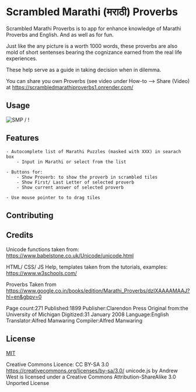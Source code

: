 # Scrambled Marathi (मराठी) Proverbs


Scrambled Marathi Proverbs is to app for enhance knowledge of Marathi Proverbs and English. 
And as well as for fun.

Just like the any picture is a worth 1000 words, these proverbs are also mold of short
sentenses bearing the cognizance earned from the real life experiences.

These help serve as a guide in taking decision when in dilemma.

You can share you own Proverbs (see video under How-to --> Share (Video) at
https://scrambledmarathiproverbs1.onrender.com/


## Usage

![SMP](how2use_smp.gif) / ! [](how2use_smp.gif)

## Features
	- Autocomplete list of Marathi Puzzles (masked with XXX) in searach box
		- Input in Marathi or select from the list

	- Buttons for:
		- Show Proverb: to show the proverb in scrambled tiles
		- Show First/ Last Letter of selected proverb
		- Show current answer of selected proverb
		
	- Use mouse pointer to to drag tiles
	

## Contributing

## Credits
Unicode functions taken from:
https://www.babelstone.co.uk/Unicode/unicode.html

HTML/ CSS/ JS Help, templates taken from the tutorials, examples:
https://www.w3schools.com/

Proverbs Taken from
https://www.google.co.in/books/edition/Marathi_Proverbs/dzlXAAAAMAAJ?hl=en&gbpv=0

Page count:271
Published:1899
Publisher:Clarendon Press
Original from:the University of Michigan
Digitized:31 January 2008
Language:English
Translator:Alfred Manwaring
Compiler:Alfred Manwaring

## License
[MIT](https://choosealicense.com/licenses/mit/)

Creative Commons Licence:
CC BY-SA 3.0 <https://creativecommons.org/licenses/by-sa/3.0/>
unicode.js by Andrew West is licensed under a Creative Commons Attribution-ShareAlike 3.0 Unported License
